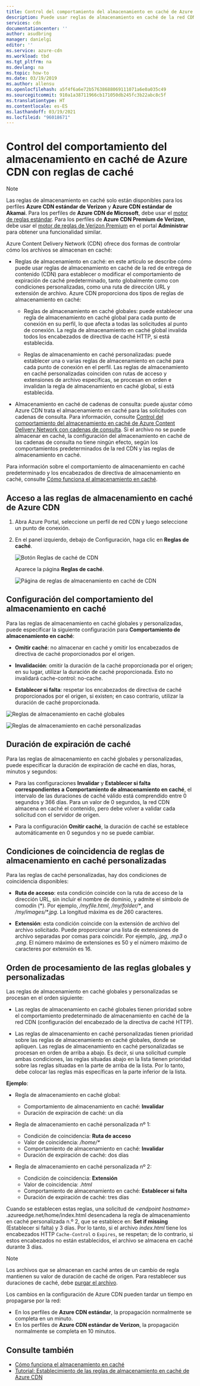 ```yaml
---
title: Control del comportamiento del almacenamiento en caché de Azure CDN con reglas de caché | Microsoft Docs
description: Puede usar reglas de almacenamiento en caché de la red CDN para establecer o modificar el comportamiento de expiración de caché predeterminado globalmente y con condiciones, como una y ruta de acceso de dirección URL y extensiones de archivo.
services: cdn
documentationcenter: ''
author: asudbring
manager: danielgi
editor: ''
ms.service: azure-cdn
ms.workload: tbd
ms.tgt_pltfrm: na
ms.devlang: na
ms.topic: how-to
ms.date: 03/19/2019
ms.author: allensu
ms.openlocfilehash: a5f4f6a6e72b57638688069111071a6e0a035c49
ms.sourcegitcommit: 910a1a38711966cb171050db245fc3b22abc8c5f
ms.translationtype: HT
ms.contentlocale: es-ES
ms.lasthandoff: 03/19/2021
ms.locfileid: "96018671"
---
```

# <a name="control-azure-cdn-caching-behavior-with-caching-rules"></a>Control del comportamiento del almacenamiento en caché de Azure CDN con reglas de caché

> [!NOTE] 
> Las reglas de almacenamiento en caché solo están disponibles para los perfiles **Azure CDN estándar de Verizon** y **Azure CDN estándar de Akamai**. Para los perfiles de **Azure CDN de Microsoft**, debe usar el [motor de reglas estándar](cdn-standard-rules-engine-reference.md). Para los perfiles de **Azure CDN Premium de Verizon**, debe usar el [motor de reglas de Verizon Premium](./cdn-verizon-premium-rules-engine.md) en el portal **Administrar** para obtener una funcionalidad similar.
 
Azure Content Delivery Network (CDN) ofrece dos formas de controlar cómo los archivos se almacenan en caché: 

- Reglas de almacenamiento en caché: en este artículo se describe cómo puede usar reglas de almacenamiento en caché de la red de entrega de contenido (CDN) para establecer o modificar el comportamiento de expiración de caché predeterminado, tanto globalmente como con condiciones personalizadas, como una ruta de dirección URL y extensión de archivo. Azure CDN proporciona dos tipos de reglas de almacenamiento en caché:

   - Reglas de almacenamiento en caché globales: puede establecer una regla de almacenamiento en caché global para cada punto de conexión en su perfil, lo que afecta a todas las solicitudes al punto de conexión. La regla de almacenamiento en caché global invalida todos los encabezados de directiva de caché HTTP, si está establecida.

   - Reglas de almacenamiento en caché personalizadas: puede establecer una o varias reglas de almacenamiento en caché para cada punto de conexión en el perfil. Las reglas de almacenamiento en caché personalizadas coinciden con rutas de acceso y extensiones de archivo específicas, se procesan en orden e invalidan la regla de almacenamiento en caché global, si está establecida. 

- Almacenamiento en caché de cadenas de consulta: puede ajustar cómo Azure CDN trata el almacenamiento en caché para las solicitudes con cadenas de consulta. Para información, consulte [Control del comportamiento del almacenamiento en caché de Azure Content Delivery Network con cadenas de consulta](cdn-query-string.md). Si el archivo no se puede almacenar en caché, la configuración del almacenamiento en caché de las cadenas de consulta no tiene ningún efecto, según los comportamientos predeterminados de la red CDN y las reglas de almacenamiento en caché.

Para información sobre el comportamiento de almacenamiento en caché predeterminado y los encabezados de directiva de almacenamiento en caché, consulte [Cómo funciona el almacenamiento en caché](cdn-how-caching-works.md). 


## <a name="accessing-azure-cdn-caching-rules"></a>Acceso a las reglas de almacenamiento en caché de Azure CDN

1. Abra Azure Portal, seleccione un perfil de red CDN y luego seleccione un punto de conexión.

2. En el panel izquierdo, debajo de Configuración, haga clic en **Reglas de caché**.

   ![Botón Reglas de caché de CDN](./media/cdn-caching-rules/cdn-caching-rules-btn.png)

   Aparece la página **Reglas de caché**.

   ![Página de reglas de almacenamiento en caché de CDN](./media/cdn-caching-rules/cdn-caching-rules-page.png)


## <a name="caching-behavior-settings"></a>Configuración del comportamiento del almacenamiento en caché
Para las reglas de almacenamiento en caché globales y personalizadas, puede especificar la siguiente configuración para **Comportamiento de almacenamiento en caché**:

- **Omitir caché**: no almacenar en caché y omitir los encabezados de directiva de caché proporcionados por el origen.

- **Invalidación**: omitir la duración de la caché proporcionada por el origen; en su lugar, utilizar la duración de caché proporcionada. Esto no invalidará cache-control: no-cache.

- **Establecer si falta**: respetar los encabezados de directiva de caché proporcionados por el origen, si existen; en caso contrario, utilizar la duración de caché proporcionada.

![Reglas de almacenamiento en caché globales](./media/cdn-caching-rules/cdn-global-caching-rules.png)

![Reglas de almacenamiento en caché personalizadas](./media/cdn-caching-rules/cdn-custom-caching-rules.png)

## <a name="cache-expiration-duration"></a>Duración de expiración de caché
Para las reglas de almacenamiento en caché globales y personalizadas, puede especificar la duración de expiración de caché en días, horas, minutos y segundos:

- Para las configuraciones **Invalidar** y **Establecer si falta correspondientes a** **Comportamiento de almacenamiento en caché**, el intervalo de las duraciones de caché válido está comprendido entre 0 segundos y 366 días. Para un valor de 0 segundos, la red CDN almacena en caché el contenido, pero debe volver a validar cada solicitud con el servidor de origen.

- Para la configuración **Omitir caché**, la duración de caché se establece automáticamente en 0 segundos y no se puede cambiar.

## <a name="custom-caching-rules-match-conditions"></a>Condiciones de coincidencia de reglas de almacenamiento en caché personalizadas

Para las reglas de caché personalizadas, hay dos condiciones de coincidencia disponibles:
 
- **Ruta de acceso**: esta condición coincide con la ruta de acceso de la dirección URL, sin incluir el nombre de dominio, y admite el símbolo de comodín (\*). Por ejemplo, _/myfile.html_, _/my/folder/*_, and _/my/images/*.jpg_. La longitud máxima es de 260 caracteres.

- **Extensión**: esta condición coincide con la extensión de archivo del archivo solicitado. Puede proporcionar una lista de extensiones de archivo separadas por comas para coincidir. Por ejemplo, _.jpg_, _.mp3_ o _.png_. El número máximo de extensiones es 50 y el número máximo de caracteres por extensión es 16. 

## <a name="global-and-custom-rule-processing-order"></a>Orden de procesamiento de las reglas globales y personalizadas
Las reglas de almacenamiento en caché globales y personalizadas se procesan en el orden siguiente:

- Las reglas de almacenamiento en caché globales tienen prioridad sobre el comportamiento predeterminado de almacenamiento en caché de la red CDN (configuración del encabezado de la directiva de caché HTTP). 

- Las reglas de almacenamiento en caché personalizadas tienen prioridad sobre las reglas de almacenamiento en caché globales, donde se apliquen. Las reglas de almacenamiento en caché personalizadas se procesan en orden de arriba a abajo. Es decir, si una solicitud cumple ambas condiciones, las reglas situadas abajo en la lista tienen prioridad sobre las reglas situadas en la parte de arriba de la lista. Por lo tanto, debe colocar las reglas más específicas en la parte inferior de la lista.

**Ejemplo**:
- Regla de almacenamiento en caché global: 
   - Comportamiento de almacenamiento en caché: **Invalidar**
   - Duración de expiración de caché: un día

- Regla de almacenamiento en caché personalizada nº 1:
   - Condición de coincidencia: **Ruta de acceso**
   - Valor de coincidencia: _/home/*_
   - Comportamiento de almacenamiento en caché: **Invalidar**
   - Duración de expiración de caché: dos días

- Regla de almacenamiento en caché personalizada nº 2:
   - Condición de coincidencia: **Extensión**
   - Valor de coincidencia: _.html_
   - Comportamiento de almacenamiento en caché: **Establecer si falta**
   - Duración de expiración de caché: tres días

Cuando se establecen estas reglas, una solicitud de _&lt;endpoint hostname&gt;_ .azureedge.net/home/index.html desencadena la regla de almacenamiento en caché personalizada n.º 2, que se establece en: **Set if missing** (Establecer si falta) y 3 días. Por lo tanto, si el archivo *index.html* tiene los encabezados HTTP `Cache-Control` o `Expires`, se respetan; de lo contrario, si estos encabezados no están establecidos, el archivo se almacena en caché durante 3 días.

> [!NOTE] 
> Los archivos que se almacenan en caché antes de un cambio de regla mantienen su valor de duración de caché de origen. Para restablecer sus duraciones de caché, debe [purgar el archivo](cdn-purge-endpoint.md). 
>
> Los cambios en la configuración de Azure CDN pueden tardar un tiempo en propagarse por la red: 
> - En los perfiles de **Azure CDN estándar**, la propagación normalmente se completa en un minuto. 
> - En los perfiles de **Azure CDN estándar de Verizon**, la propagación normalmente se completa en 10 minutos.  
>

## <a name="see-also"></a>Consulte también

- [Cómo funciona el almacenamiento en caché](cdn-how-caching-works.md)
- [Tutorial: Establecimiento de las reglas de almacenamiento en caché de Azure CDN](cdn-caching-rules-tutorial.md)
